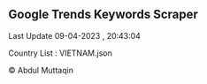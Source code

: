 

## Google Trends Keywords Scraper 
 
Last Update 09-04-2023 , 20:43:04

Country List :
VIETNAM.json



© Abdul Muttaqin 
